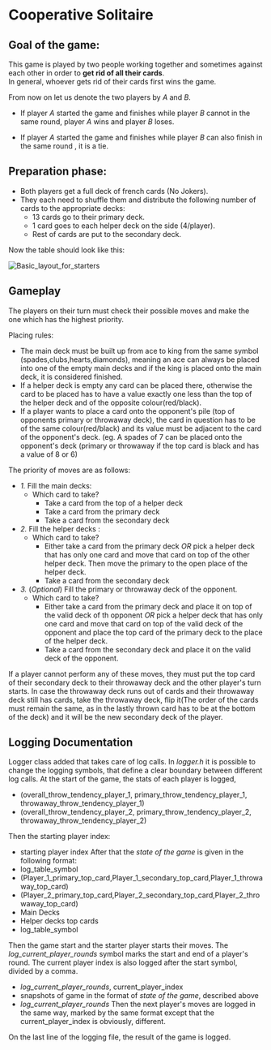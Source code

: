 # Cooperative Solitaire #
Goal of the game:
-
This game is played by two people working together and sometimes against each other in order to **get rid of all their cards**.  
In general, whoever gets rid of their cards first wins the game.  

From now on let us denote the two players by *A* and *B*.
- If player *A* started the game and finishes while player *B* cannot in the same round, player *A* wins and player *B* loses.  

- If player *A* started the game and finishes while player *B* can also finish in the same round , it is a tie.

**Preparation phase**:
-
- Both players get a full deck of french cards (No Jokers).
- They each need to shuffle them and distribute the following number of cards to the appropriate decks:
  - 13 cards go to their primary deck.
  - 1 card goes to each helper deck on the side (4/player).
  - Rest of cards are put to the secondary deck.

Now the table should look like this:
  
![Basic_layout_for_starters](https://github.com/user-attachments/assets/a2d2f20c-d747-4ced-b03c-a27216138348)

**Gameplay**
-
The players on their turn must check their possible moves and make the one which has the highest priority.

Placing rules:
- The main deck must be built up from ace to king from the same symbol (spades,clubs,hearts,diamonds), meaning an ace can always be placed into one of the empty main decks and if the king is placed onto the main deck, it is considered finished.
- If a helper deck is empty any card can be placed there, otherwise the card to be placed has to have a value exactly one less than the top of the helper deck and of the opposite colour(red/black).
- If a player wants to place a card onto the opponent's pile (top of opponents primary or throwaway deck), the card in question has to be of the same colour(red/black) and its value must be adjacent to the card of the opponent's deck. (eg. A spades of 7 can be placed onto the opponent's deck (primary or throwaway if the top card is black and has a value of 8 or 6)

The priority of moves are as follows:
- *1.* Fill the main decks:
  - Which card to take?
    - Take a card from the top of a helper deck
    - Take a card from the primary deck
    - Take a card from the secondary deck
- *2.* Fill the helper decks :
  - Which card to take?
    - Either take a card from the primary deck *OR* pick a helper deck that has only one card and move that card on top of the other helper deck. Then move the primary to the open place of the helper deck.
    - Take a card from the secondary deck
- *3.* (*Optional*) Fill the primary or throwaway deck of the opponent.
  - Which card to take?
    - Either take a card from the primary deck and place it on top of the valid deck of th opponent *OR* pick a helper deck that has only one card and move that card on top of the valid deck of the opponent and place the top card of the primary deck to the place of the helper deck. 
    - Take a card from the secondary deck and place it on the valid deck of the opponent.

If a player cannot perform any of these moves, they must put the top card of their secondary deck to their throwaway deck and the other player's turn starts. 
In case the throwaway deck runs out of cards and their throwaway deck still has cards, take the throwaway deck, flip it(The order of the cards must remain the same, as in the lastly thrown card has to be at the bottom of the deck) and it will be the new secondary deck of the player. 

**Logging Documentation**
-
Logger class added that takes care of log calls. In *logger.h* it is possible to change the logging symbols, that define a clear boundary between different log calls.
At the start of the game, the stats of each player is logged,
 - (overall_throw_tendency_player_1, primary_throw_tendency_player_1, throwaway_throw_tendency_player_1)
 - (overall_throw_tendency_player_2, primary_throw_tendency_player_2, throwaway_throw_tendency_player_2)
   
Then the starting player index:
 - starting player index
After that the *state of the game* is given in the following format:
 - log_table_symbol
 - (Player_1_primary_top_card,Player_1_secondary_top_card,Player_1_throwaway_top_card)
 - (Player_2_primary_top_card,Player_2_secondary_top_card,Player_2_throwaway_top_card)
 - Main Decks
 - Helper decks top cards
 - log_table_symbol

Then the game start and the starter player starts their moves. The *log_current_player_rounds* symbol marks the start and end of a player's round. The current player index is also logged after the start symbol, divided by a comma.
 - *log_current_player_rounds*, current_player_index
 - snapshots of game in the format of *state of the game*, described above
 - *log_current_player_rounds*
Then the next player's moves are logged in the same way, marked by the same format except that the current_player_index is obviously, different.

On the last line of the logging file, the result of the game is logged. 
